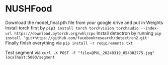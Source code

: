 # NUSHFood

Download the model_final.pth file from your google drive and put in Weights
Install torch first by `pip3 install torch torchvision torchaudio --index-url https://download.pytorch.org/whl/cpu`
Install detectron by running `pip install 'git+https://github.com/facebookresearch/detectron2.git'`
Finally finish everything via `pip install -r requirements.txt`  
  
Test segment via `curl -X POST -F "file=@PXL_20240319_054302775.jpg" localhost:5000/segment`
